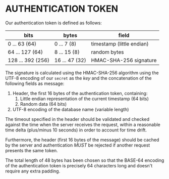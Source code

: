 AUTHENTICATION TOKEN
====================

Our authentication token is defined as follows:

| bits              | bytes          | field                     |
|-------------------|----------------|---------------------------|
|   0 ...  63  (64) |  0 ... 7   (8) | timestamp (little endian) |
|  64 ... 127  (64) |  8 ... 15  (8) | random bytes              |
| 128 ... 392 (256) | 16 ... 47 (32) | HMAC-SHA-256 signature    |

The signature is calculated using the HMAC-SHA-256 algorithm using the
UTF-8 encoding of our `secret` as the _key_ and the concatenation of the
following fields as message:

1. Header, the first 16 bytes of the authentication token, containing:
   1. Little endian representation of the current timestamp (64 bits)
   2. Random data (64 bits)
2. UTF-8 encoding of the database name (variable length)

The timeout specified in the header should be validated and checked against the
time when the server receives the request, within a reasonable time delta
(plus/minus 10 seconds) in order to account for time drift.

Furthermore, the header (first 16 bytes of the message) should be cached by the
server and authentication *MUST* be rejected if another request presents the
same token.

The total length of 48 bytes has been chosen so that the BASE-64 encoding
of the authentication token is precisely 64 characters long and doesn't
require any extra padding.
